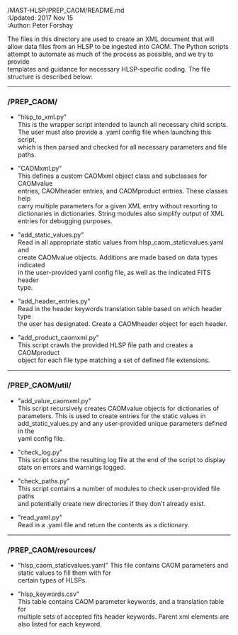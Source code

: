 /MAST-HLSP/PREP_CAOM/README.md  
:Updated: 2017 Nov 15  
:Author: Peter Forshay  

The files in this directory are used to create an XML document that will  
allow data files from an HLSP to be ingested into CAOM.  The Python scripts  
attempt to automate as much of the process as possible, and we try to provide  
templates and guidance for necessary HLSP-specific coding.  The file  
structure is described below:  
___
### /PREP_CAOM/  
+ "hlsp_to_xml.py"  
This is the wrapper script intended to launch all necessary child scripts.  
The user must also provide a .yaml config file when launching this script,  
which is then parsed and checked for all necessary parameters and file  
paths.  

+ "CAOMxml.py"  
This defines a custom CAOMxml object class and subclasses for CAOMvalue  
entries, CAOMheader entries, and CAOMproduct entries.  These classes help  
carry multiple parameters for a given XML entry without resorting to  
dictionaries in dictionaries.  String modules also simplify output of XML  
entries for debugging purposes.

+ "add_static_values.py"  
Read in all appropriate static values from hlsp_caom_staticvalues.yaml and  
create CAOMvalue objects.  Additions are made based on data types indicated  
in the user-provided yaml config file, as well as the indicated FITS header  
type.

+ "add_header_entries.py"  
Read in the header keywords translation table based on which header type  
the user has designated.  Create a CAOMheader object for each header.

+ "add_product_caomxml.py"  
This script crawls the provided HLSP file path and creates a CAOMproduct  
object for each file type matching a set of defined file extensions.  
___
### /PREP_CAOM/util/
+ "add_value_caomxml.py"  
This script recursively creates CAOMvalue objects for dictionaries of  
parameters.  This is used to create entries for the static values in  
add_static_values.py and any user-provided unique parameters defined in the  
yaml config file.

+ "check_log.py"  
This script scans the resulting log file at the end of the script to display  
stats on errors and warnings logged.  

+ "check_paths.py"  
This script contains a number of modules to check user-provided file paths  
and potentially create new directories if they don't already exist.  

+ "read_yaml.py"  
Read in a .yaml file and return the contents as a dictionary.  
___
### /PREP_CAOM/resources/
+ "hlsp_caom_staticvalues.yaml"
This file contains CAOM parameters and static values to fill them with for  
certain types of HLSPs.  

+ "hlsp_keywords.csv"  
This table contains CAOM parameter keywords, and a translation table for  
multiple sets of accepted fits header keywords.  Parent xml elements are  
also listed for each keyword.  
